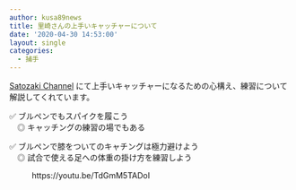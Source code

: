 ```yaml
---
author: kusa89news
title: 里崎さんの上手いキャッチャーについて
date: '2020-04-30 14:53:00'
layout: single
categories:
  - 捕手
---
```


[Satozaki Channel](https://www.youtube.com/channel/UCFCtAX45lgHcf4s0vAgAxww) にて上手いキャッチャーになるための心構え、練習について解説してくれています。

✅ ブルペンでもスパイクを履こう  
　◎ キャッチングの練習の場でもある

✅ ブルペンで膝をついてのキャチングは極力避けよう  
　◎ 試合で使える足への体重の掛け方を練習しよう

<figure class="wp-block-embed-youtube wp-block-embed is-type-video is-provider-youtube wp-embed-aspect-16-9 wp-has-aspect-ratio">

<div class="wp-block-embed__wrapper">https://youtu.be/TdGmM5TADoI</div>

</figure>